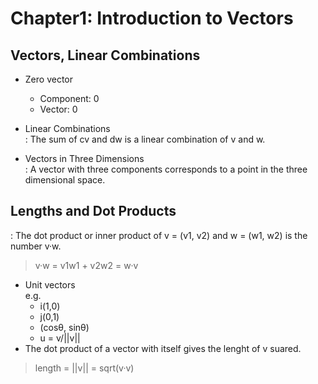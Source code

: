 # Chapter1: Introduction to Vectors

## Vectors, Linear Combinations
* Zero vector<br>
  * Component: 0
  * Vector: 0
  
* Linear Combinations
<br>: The sum of cv and dw is a linear combination of v and w.

* Vectors in Three Dimensions
<br>: A vector with three components corresponds to a point in the three dimensional space.

## Lengths and Dot Products
: The dot product or inner product of v = (v1, v2) and w = (w1, w2) is the number v·w.
> v·w = v1w1 + v2w2 = w·v

* Unit vectors
 <br>e.g.
  * i(1,0)<br>
  * j(0,1)<br>
  * (cosθ, sinθ)<br>
  * u = v/||v||
 * The dot product of a vector with itself gives the lenght of v suared.
> length = ||v|| = sqrt(v·v)
